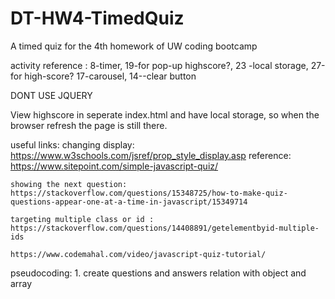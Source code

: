 # DT-HW4-TimedQuiz
A timed quiz for the 4th homework of UW coding bootcamp

activity reference : 8-timer, 19-for pop-up highscore?, 23 -local storage, 27-for high-score? 17-carousel, 14--clear button

DONT USE JQUERY

View highscore in seperate index.html and have local storage, so when the browser refresh the page is still there.

useful links:
    changing display: https://www.w3schools.com/jsref/prop_style_display.asp 
    reference: https://www.sitepoint.com/simple-javascript-quiz/

    showing the next question: https://stackoverflow.com/questions/15348725/how-to-make-quiz-questions-appear-one-at-a-time-in-javascript/15349714

    targeting multiple class or id : https://stackoverflow.com/questions/14408891/getelementbyid-multiple-ids
    
    https://www.codemahal.com/video/javascript-quiz-tutorial/


pseudocoding:
    1. create questions and answers relation with object and array
        






